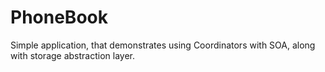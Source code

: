 # PhoneBook
Simple application, that demonstrates using Coordinators with SOA, along with storage abstraction layer.





